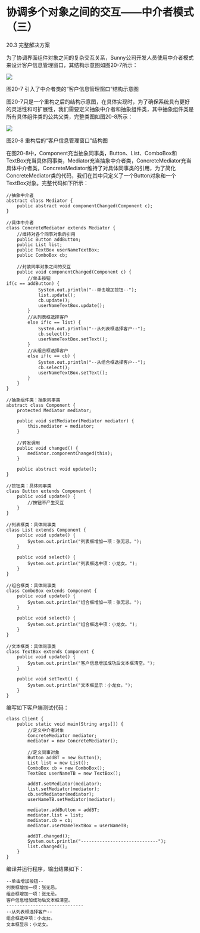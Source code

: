 # 协调多个对象之间的交互——中介者模式（三）

20.3 完整解决方案

为了协调界面组件对象之间的复杂交互关系，Sunny公司开发人员使用中介者模式来设计客户信息管理窗口，其结构示意图如图20-7所示：

![](http://img.my.csdn.net/uploads/201301/08/1357652393_2992.jpg)

图20-7 引入了中介者类的“客户信息管理窗口”结构示意图

图20-7只是一个重构之后的结构示意图，在具体实现时，为了确保系统具有更好的灵活性和可扩展性，我们需要定义抽象中介者和抽象组件类，其中抽象组件类是所有具体组件类的公共父类，完整类图如图20-8所示：

![](http://img.my.csdn.net/uploads/201301/08/1357652403_1841.jpg)

图20-8 重构后的“客户信息管理窗口”结构图

在图20-8中，Component充当抽象同事类，Button、List、ComboBox和TextBox充当具体同事类，Mediator充当抽象中介者类，ConcreteMediator充当具体中介者类，ConcreteMediator维持了对具体同事类的引用，为了简化ConcreteMediator类的代码，我们在其中只定义了一个Button对象和一个TextBox对象。完整代码如下所示：

```
//抽象中介者  
abstract class Mediator {  
    public abstract void componentChanged(Component c);  
}  
  
//具体中介者  
class ConcreteMediator extends Mediator {  
    //维持对各个同事对象的引用  
    public Button addButton;  
    public List list;  
    public TextBox userNameTextBox;  
    public ComboBox cb;  
  
    //封装同事对象之间的交互  
    public void componentChanged(Component c) {  
        //单击按钮  
if(c == addButton) {  
            System.out.println("--单击增加按钮--");  
            list.update();  
            cb.update();  
            userNameTextBox.update();  
        }  
        //从列表框选择客户  
        else if(c == list) {  
            System.out.println("--从列表框选择客户--");  
            cb.select();  
            userNameTextBox.setText();  
        }  
        //从组合框选择客户  
        else if(c == cb) {  
            System.out.println("--从组合框选择客户--");  
            cb.select();  
            userNameTextBox.setText();  
        }  
    }  
}  
  
//抽象组件类：抽象同事类  
abstract class Component {  
    protected Mediator mediator;  
      
    public void setMediator(Mediator mediator) {  
        this.mediator = mediator;  
    }  
  
    //转发调用  
    public void changed() {  
        mediator.componentChanged(this);  
    }  
      
    public abstract void update();    
}  
  
//按钮类：具体同事类  
class Button extends Component {  
    public void update() {  
        //按钮不产生交互  
    }  
}  
  
//列表框类：具体同事类  
class List extends Component {  
    public void update() {  
        System.out.println("列表框增加一项：张无忌。");  
    }  
      
    public void select() {  
        System.out.println("列表框选中项：小龙女。");  
    }  
}  
  
//组合框类：具体同事类  
class ComboBox extends Component {  
    public void update() {  
        System.out.println("组合框增加一项：张无忌。");  
    }  
      
    public void select() {  
        System.out.println("组合框选中项：小龙女。");  
    }  
}  
  
//文本框类：具体同事类  
class TextBox extends Component {  
    public void update() {  
        System.out.println("客户信息增加成功后文本框清空。");  
    }  
      
    public void setText() {  
        System.out.println("文本框显示：小龙女。");  
    }  
}  
```

编写如下客户端测试代码：

```
class Client {  
    public static void main(String args[]) {  
        //定义中介者对象  
        ConcreteMediator mediator;  
        mediator = new ConcreteMediator();  
          
        //定义同事对象  
        Button addBT = new Button();  
        List list = new List();  
        ComboBox cb = new ComboBox();  
        TextBox userNameTB = new TextBox();  
  
        addBT.setMediator(mediator);  
        list.setMediator(mediator);  
        cb.setMediator(mediator);  
        userNameTB.setMediator(mediator);  
  
        mediator.addButton = addBT;  
        mediator.list = list;  
        mediator.cb = cb;  
        mediator.userNameTextBox = userNameTB;  
          
        addBT.changed();  
        System.out.println("-----------------------------");  
        list.changed();  
    }  
}  
```
编译并运行程序，输出结果如下：

```
--单击增加按钮--
列表框增加一项：张无忌。
组合框增加一项：张无忌。
客户信息增加成功后文本框清空。
-----------------------------
--从列表框选择客户--
组合框选中项：小龙女。
文本框显示：小龙女。
```
